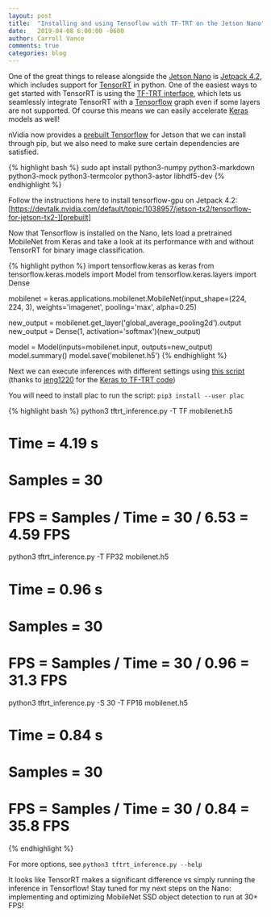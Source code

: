 ```yaml
---
layout: post
title:  "Installing and using Tensoflow with TF-TRT on the Jetson Nano"
date:   2019-04-08 6:00:00 -0600
author: Carroll Vance
comments: true
categories: blog
---
```


One of the great things to release alongside the [Jetson Nano][nano] is [Jetpack 4.2][jetpack], which includes support for [TensorRT][tensorrt] in python. One of the easiest ways to get started with TensorRT is using the [TF-TRT interface][tftrt], which lets us seamlessly integrate TensorRT with a [Tensorflow][tensorflow] graph even if some layers are not supported. Of course this means we can easily accelerate [Keras][keras] models as well!

nVidia now provides a [prebuilt Tensorflow][prebuilt] for Jetson that we can install through pip, but we also need to make sure certain dependencies are satisfied.

{% highlight bash %}
sudo apt install python3-numpy python3-markdown python3-mock python3-termcolor python3-astor libhdf5-dev
{% endhighlight %}

Follow the instructions here to install tensorflow-gpu on Jetpack 4.2: [https://devtalk.nvidia.com/default/topic/1038957/jetson-tx2/tensorflow-for-jetson-tx2-][prebuilt]

Now that Tensorflow is installed on the Nano, lets load a pretrained MobileNet from Keras and take a look at its performance with and without TensorRT for binary image classification.

{% highlight python %}
import tensorflow.keras as keras
from tensorflow.keras.models import Model
from tensorflow.keras.layers import Dense

mobilenet = keras.applications.mobilenet.MobileNet(input_shape=(224, 224, 3), weights='imagenet', pooling='max', alpha=0.25)

new_output = mobilenet.get_layer('global_average_pooling2d').output
new_output = Dense(1, activation='softmax')(new_output)

model = Model(inputs=mobilenet.input, outputs=new_output)
model.summary()
model.save('mobilenet.h5')
{% endhighlight %}

Next we can execute inferences with different settings using [this script][script] (thanks to [jeng1220][jeng1220] for the [Keras to TF-TRT code][tftrt-keras])

You will need to install plac to run the script: `pip3 install --user plac`

{% highlight bash %}
python3 tftrt_inference.py -T TF mobilenet.h5
# Time = 4.19 s
# Samples = 30
# FPS = Samples / Time = 30 / 6.53 = 4.59 FPS

python3 tftrt_inference.py -T FP32 mobilenet.h5
# Time = 0.96 s
# Samples = 30
# FPS = Samples / Time = 30 / 0.96 = 31.3 FPS

python3 tftrt_inference.py -S 30 -T FP16 mobilenet.h5
# Time = 0.84 s
# Samples = 30
# FPS = Samples / Time = 30 / 0.84 = 35.8 FPS

{% endhighlight %}

For more options, see `python3 tftrt_inference.py --help`

It looks like TensorRT makes a significant difference vs simply running the inference in Tensorflow! Stay tuned for my next steps on the Nano: implementing and optimizing MobileNet SSD object detection to run at 30+ FPS!

[jetpack]: https://developer.nvidia.com/embedded/jetpack
[nano]: https://www.nvidia.com/en-us/autonomous-machines/embedded-systems/jetson-nano/
[tensorflow]: http://tensorflow.org
[tensorrt]: https://developer.nvidia.com/tensorrt
[tftrt]: https://github.com/tensorflow/tensorrt
[prebuilt]: https://devtalk.nvidia.com/default/topic/1038957/jetson-tx2/tensorflow-for-jetson-tx2-/
[keras]: https://keras.io
[tftrt-keras]: https://github.com/jeng1220/KerasToTensorRT
[script]: https://gist.github.com/csvance/47ec78d67894c0d454ca98029d4d323c
[jeng1220]: https://github.com/jeng1220
